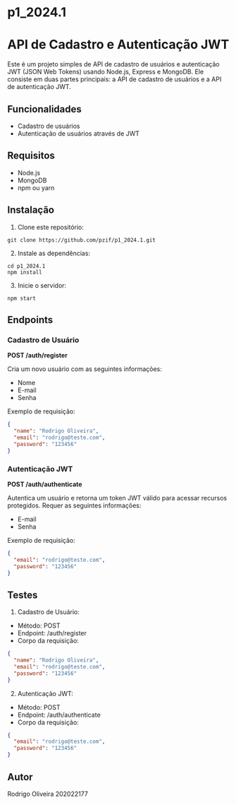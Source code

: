 # p1_2024.1
 
# API de Cadastro e Autenticação JWT

Este é um projeto simples de API de cadastro de usuários e autenticação JWT (JSON Web Tokens) usando Node.js, Express e MongoDB. Ele consiste em duas partes principais: a API de cadastro de usuários e a API de autenticação JWT.

## Funcionalidades

- Cadastro de usuários
- Autenticação de usuários através de JWT

## Requisitos

- Node.js
- MongoDB
- npm ou yarn

## Instalação

1. Clone este repositório:

```
git clone https://github.com/pzif/p1_2024.1.git
```

2. Instale as dependências:

```
cd p1_2024.1
npm install
```

3. Inicie o servidor:

```
npm start
```

## Endpoints

### Cadastro de Usuário

**POST /auth/register**

Cria um novo usuário com as seguintes informações:

- Nome
- E-mail
- Senha

Exemplo de requisição:

```json
{
  "name": "Rodrigo Oliveira",
  "email": "rodrigo@teste.com",
  "password": "123456"
}
```

### Autenticação JWT

**POST /auth/authenticate**

Autentica um usuário e retorna um token JWT válido para acessar recursos protegidos. Requer as seguintes informações:

- E-mail
- Senha

Exemplo de requisição:

```json
{
  "email": "rodrigo@teste.com",
  "password": "123456"
}
```

## Testes

1. Cadastro de Usuário:

- Método: POST
- Endpoint: /auth/register
- Corpo da requisição:

```json
{
  "name": "Rodrigo Oliveira",
  "email": "rodrigo@teste.com",
  "password": "123456"
}
```

2. Autenticação JWT:

- Método: POST
- Endpoint: /auth/authenticate
- Corpo da requisição:

```json
{
  "email": "rodrigo@teste.com",
  "password": "123456"
}
```

## Autor

Rodrigo Oliveira 202022177
